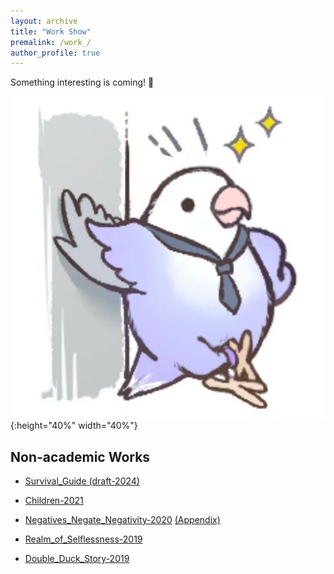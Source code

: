 ```yaml
---
layout: archive
title: "Work Show"
premalink: /work_/
author_profile: true
---
```


<!-- ## non-academic work -->

Something interesting is coming! 🤡

![pigeon](./pigeon.jpg){:height="40%" width="40%"}

## Non-academic Works

- [Survival_Guide (draft-2024)](../files/works/survival_guide.pdf)

- [Children-2021](../files/works/children.pdf)

- [Negatives_Negate_Negativity-2020](../files/works/negatives_negate_negativity.pdf)
  [(Appendix)](../files/works/negatives_negate_negativity-appendix.png)

- [Realm_of_Selflessness-2019](../files/works/realm_of_selflessness.pdf)

- [Double_Duck_Story-2019](../files/works/doubleduck.pdf)